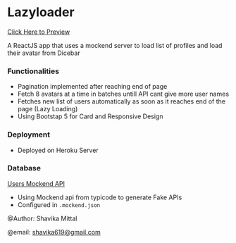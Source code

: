 # Lazyloader
[Click Here to Preview](https://shavikalazyloader.herokuapp.com/)


A ReactJS app that uses a mockend server to load list of profiles and load their avatar from Dicebar

### Functionalities

- Pagination implemented after reaching end of page
- Fetch 8 avatars at a time in batches untill API cant give more user names
- Fetches new list of users automatically as soon as it reaches end of the page (Lazy Loading)
- Using Bootstap 5 for Card and Responsive Design


### Deployment

- Deployed on Heroku Server


### Database

[Users Mockend API](https://mockend.com/voltShavika/Lazyloader/users?offset=0&limit=8)

- Using Mockend api from typicode to generate Fake APIs
- Configured in `.mockend.json` 




@Author: Shavika Mittal

@email: shavika619@gmail.com

